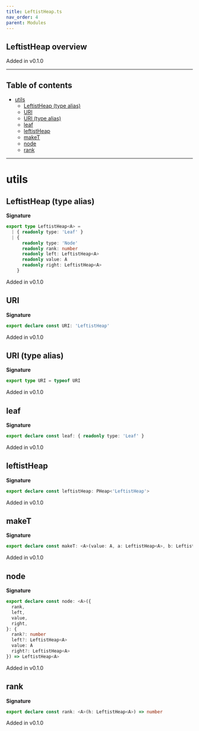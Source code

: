 ```yaml
---
title: LeftistHeap.ts
nav_order: 4
parent: Modules
---
```


## LeftistHeap overview

Added in v0.1.0

---

<h2 class="text-delta">Table of contents</h2>

- [utils](#utils)
  - [LeftistHeap (type alias)](#leftistheap-type-alias)
  - [URI](#uri)
  - [URI (type alias)](#uri-type-alias)
  - [leaf](#leaf)
  - [leftistHeap](#leftistheap)
  - [makeT](#maket)
  - [node](#node)
  - [rank](#rank)

---

# utils

## LeftistHeap (type alias)

**Signature**

```ts
export type LeftistHeap<A> =
  | { readonly type: 'Leaf' }
  | {
      readonly type: 'Node'
      readonly rank: number
      readonly left: LeftistHeap<A>
      readonly value: A
      readonly right: LeftistHeap<A>
    }
```

Added in v0.1.0

## URI

**Signature**

```ts
export declare const URI: 'LeftistHeap'
```

Added in v0.1.0

## URI (type alias)

**Signature**

```ts
export type URI = typeof URI
```

Added in v0.1.0

## leaf

**Signature**

```ts
export declare const leaf: { readonly type: 'Leaf' }
```

Added in v0.1.0

## leftistHeap

**Signature**

```ts
export declare const leftistHeap: PHeap<'LeftistHeap'>
```

Added in v0.1.0

## makeT

**Signature**

```ts
export declare const makeT: <A>(value: A, a: LeftistHeap<A>, b: LeftistHeap<A>) => LeftistHeap<A>
```

Added in v0.1.0

## node

**Signature**

```ts
export declare const node: <A>({
  rank,
  left,
  value,
  right,
}: {
  rank?: number
  left?: LeftistHeap<A>
  value: A
  right?: LeftistHeap<A>
}) => LeftistHeap<A>
```

Added in v0.1.0

## rank

**Signature**

```ts
export declare const rank: <A>(h: LeftistHeap<A>) => number
```

Added in v0.1.0
